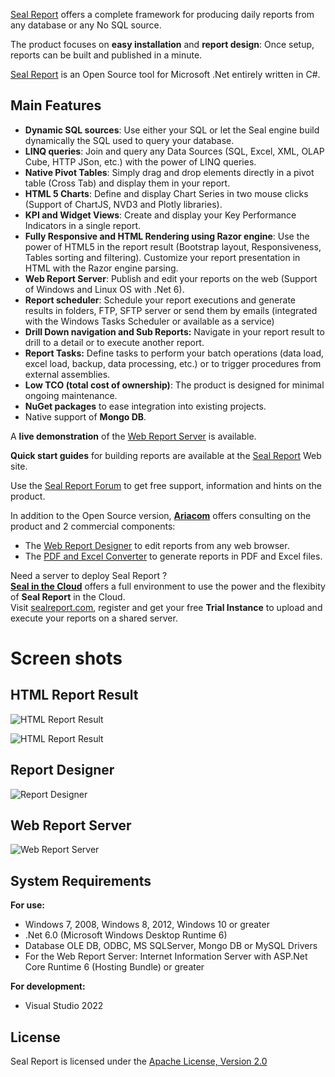 <a href="https://sealreport.org" target=_blank>Seal Report</a> offers a complete framework for producing daily reports from any database or any No SQL source.

The product focuses on **easy installation** and **report design**: Once setup, reports can be built and published in a minute. 

<a href="https://sealreport.org" target=_blank>Seal Report</a> is an Open Source tool for Microsoft .Net entirely written in C#.

## Main Features
* **Dynamic SQL sources**: Use either your SQL or let the Seal engine build dynamically the SQL used to query your database.
* **LINQ queries**: Join and query any Data Sources (SQL, Excel, XML, OLAP Cube, HTTP JSon, etc.) with the power of LINQ queries.
* **Native Pivot Tables**: Simply drag and drop elements directly in a pivot table (Cross Tab) and display them in your report.
* **HTML 5 Charts**: Define and display Chart Series in two mouse clicks (Support of ChartJS, NVD3 and Plotly libraries).
* **KPI and Widget Views**: Create and display your Key Performance Indicators in a single report.
* **Fully Responsive and HTML Rendering using Razor engine**: Use the power of HTML5 in the report result (Bootstrap layout, Responsiveness, Tables sorting and filtering). Customize your report presentation in HTML with the Razor engine parsing.
* **Web Report Server**: Publish and edit your reports on the web (Support of Windows and Linux OS with .Net 6).
* **Report scheduler**: Schedule your report executions and generate results in folders, FTP, SFTP server or send them by emails (integrated with the Windows Tasks Scheduler or available as a service)
* **Drill Down navigation and Sub Reports:** Navigate in your report result to drill to a detail or to execute another report.
* **Report Tasks:** Define tasks to perform your batch operations (data load, excel load, backup, data processing, etc.) or to trigger procedures from external assemblies.
* **Low TCO (total cost of ownership)**: The product is designed for minimal ongoing maintenance.
* **NuGet packages** to ease integration into existing projects.
* Native support of **Mongo DB**.

A **live demonstration** of the <a href="https://sealreport.org/demo" target=_blank>Web Report Server</a> is available.

**Quick start guides**  for building reports are available at the <a href="https://sealreport.org" target=_blank>Seal Report</a> Web site.

Use the <a href="https://sealreport.org/forum" target=_blank>Seal Report Forum</a> to get free support, information and hints on the product.

In addition to the Open Source version, **<a href="https://ariacom.com" target=_blank>Ariacom</a>** offers consulting on the product and 2 commercial components:
* The <a href="https://ariacom.com/sealweblicense" target=_blank>Web Report Designer</a> to edit reports from any web browser.
* The <a href="https://ariacom.com/sealconverterlicense" target=_blank>PDF and Excel Converter</a> to generate reports in PDF and Excel files.

Need a server to deploy Seal Report ?<br>
<a href="https://sealreport.com" target="_blank">**Seal in the Cloud**</a> offers a full environment to use the power and the flexibity of <b>Seal Report</b> in the Cloud.<br>
Visit <a href="https://sealreport.com" target="_blank">sealreport.com</a>, register and get your free <b>Trial Instance</b> to upload and execute your reports on a shared server.

# Screen shots 
## HTML Report Result
![HTML Report Result](https://ariacom.com/ImagesGITHUB/reportResult4.png) 

![HTML Report Result](https://ariacom.com/ImagesGITHUB/reportResult3.png) 

## Report Designer
![Report Designer](https://ariacom.com/ImagesGITHUB/reportDesigner2.png)

## Web Report Server
![Web Report Server](https://ariacom.com/ImagesGITHUB/webServer3.png)

## System Requirements
**For use:**
* Windows 7, 2008, Windows 8, 2012, Windows 10 or greater
* .Net 6.0 (Microsoft Windows Desktop Runtime 6)
* Database OLE DB, ODBC, MS SQLServer, Mongo DB or MySQL Drivers
* For the Web Report Server: Internet Information Server with ASP.Net Core Runtime 6 (Hosting Bundle) or greater

**For development:**
* Visual Studio 2022

## License
Seal Report is licensed under the <a href="https://www.apache.org/licenses/LICENSE-2.0" target="_blank">Apache License, Version 2.0</a>
